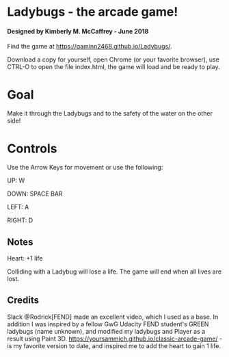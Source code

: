 # Ladybugs - the arcade game!
#### Designed by Kimberly M. McCaffrey - June 2018

Find the game at https://qaminn2468.github.io/Ladybugs/.  

Download a copy for yourself, open Chrome (or your favorite browser), use CTRL-O to open the file index.html, the game will
load and be ready to play.                                 

# Goal

Make it through the Ladybugs and to the safety of the water on the other side!


# Controls

Use the Arrow Keys for movement or use the following:

UP: W

DOWN: SPACE BAR

LEFT: A

RIGHT: D

## Notes

Heart: +1 life

Colliding with a Ladybug will lose a life.
The game will end when all lives are lost.


## Credits

Slack @Rodrick[FEND] made an excellent video, which I used as a base.
In addition I was inspired by a fellow GwG Udacity FEND student's GREEN ladybugs (name unknown), and modified my ladybugs and Player
as a result using Paint 3D.
https://yoursammich.github.io/classic-arcade-game/ - is my favorite version to date, and inspired me to add the heart
to gain 1 life.
